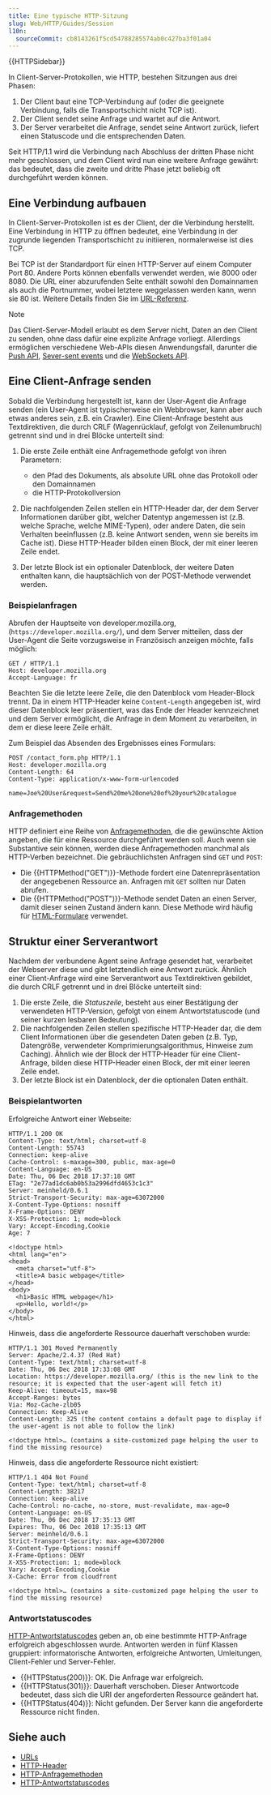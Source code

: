 ```yaml
---
title: Eine typische HTTP-Sitzung
slug: Web/HTTP/Guides/Session
l10n:
  sourceCommit: cb8143261f5cd54788285574ab0c427ba3f01a04
---
```


{{HTTPSidebar}}

In Client-Server-Protokollen, wie HTTP, bestehen Sitzungen aus drei Phasen:

1. Der Client baut eine TCP-Verbindung auf (oder die geeignete Verbindung, falls die Transportschicht nicht TCP ist).
2. Der Client sendet seine Anfrage und wartet auf die Antwort.
3. Der Server verarbeitet die Anfrage, sendet seine Antwort zurück, liefert einen Statuscode und die entsprechenden Daten.

Seit HTTP/1.1 wird die Verbindung nach Abschluss der dritten Phase nicht mehr geschlossen, und dem Client wird nun eine weitere Anfrage gewährt: das bedeutet, dass die zweite und dritte Phase jetzt beliebig oft durchgeführt werden können.

## Eine Verbindung aufbauen

In Client-Server-Protokollen ist es der Client, der die Verbindung herstellt. Eine Verbindung in HTTP zu öffnen bedeutet, eine Verbindung in der zugrunde liegenden Transportschicht zu initiieren, normalerweise ist dies TCP.

Bei TCP ist der Standardport für einen HTTP-Server auf einem Computer Port 80. Andere Ports können ebenfalls verwendet werden, wie 8000 oder 8080. Die URL einer abzurufenden Seite enthält sowohl den Domainnamen als auch die Portnummer, wobei letztere weggelassen werden kann, wenn sie 80 ist. Weitere Details finden Sie im [URL-Referenz](/de/docs/Web/URI).

> [!NOTE]
> Das Client-Server-Modell erlaubt es dem Server nicht, Daten an den Client zu senden, ohne dass dafür eine explizite Anfrage vorliegt. Allerdings ermöglichen verschiedene Web-APIs diesen Anwendungsfall, darunter die [Push API](/de/docs/Web/API/Push_API), [Sever-sent events](/de/docs/Web/API/Server-sent_events) und die [WebSockets API](/de/docs/Web/API/WebSockets_API).

## Eine Client-Anfrage senden

Sobald die Verbindung hergestellt ist, kann der User-Agent die Anfrage senden (ein User-Agent ist typischerweise ein Webbrowser, kann aber auch etwas anderes sein, z.B. ein Crawler). Eine Client-Anfrage besteht aus Textdirektiven, die durch CRLF (Wagenrücklauf, gefolgt von Zeilenumbruch) getrennt sind und in drei Blöcke unterteilt sind:

1. Die erste Zeile enthält eine Anfragemethode gefolgt von ihren Parametern:

   - den Pfad des Dokuments, als absolute URL ohne das Protokoll oder den Domainnamen
   - die HTTP-Protokollversion

2. Die nachfolgenden Zeilen stellen ein HTTP-Header dar, der dem Server Informationen darüber gibt, welcher Datentyp angemessen ist (z.B. welche Sprache, welche MIME-Typen), oder andere Daten, die sein Verhalten beeinflussen (z.B. keine Antwort senden, wenn sie bereits im Cache ist). Diese HTTP-Header bilden einen Block, der mit einer leeren Zeile endet.
3. Der letzte Block ist ein optionaler Datenblock, der weitere Daten enthalten kann, die hauptsächlich von der POST-Methode verwendet werden.

### Beispielanfragen

Abrufen der Hauptseite von developer.mozilla.org, (`https://developer.mozilla.org/`), und dem Server mitteilen, dass der User-Agent die Seite vorzugsweise in Französisch anzeigen möchte, falls möglich:

```http
GET / HTTP/1.1
Host: developer.mozilla.org
Accept-Language: fr
```

Beachten Sie die letzte leere Zeile, die den Datenblock vom Header-Block trennt. Da in einem HTTP-Header keine `Content-Length` angegeben ist, wird dieser Datenblock leer präsentiert, was das Ende der Header kennzeichnet und dem Server ermöglicht, die Anfrage in dem Moment zu verarbeiten, in dem er diese leere Zeile erhält.

Zum Beispiel das Absenden des Ergebnisses eines Formulars:

```http
POST /contact_form.php HTTP/1.1
Host: developer.mozilla.org
Content-Length: 64
Content-Type: application/x-www-form-urlencoded

name=Joe%20User&request=Send%20me%20one%20of%20your%20catalogue
```

### Anfragemethoden

HTTP definiert eine Reihe von [Anfragemethoden](/de/docs/Web/HTTP/Reference/Methods), die die gewünschte Aktion angeben, die für eine Ressource durchgeführt werden soll. Auch wenn sie Substantive sein können, werden diese Anfragemethoden manchmal als HTTP-Verben bezeichnet. Die gebräuchlichsten Anfragen sind `GET` und `POST`:

- Die {{HTTPMethod("GET")}}-Methode fordert eine Datenrepräsentation der angegebenen Ressource an. Anfragen mit `GET` sollten nur Daten abrufen.
- Die {{HTTPMethod("POST")}}-Methode sendet Daten an einen Server, damit dieser seinen Zustand ändern kann. Diese Methode wird häufig für [HTML-Formulare](/de/docs/Learn_web_development/Extensions/Forms) verwendet.

## Struktur einer Serverantwort

Nachdem der verbundene Agent seine Anfrage gesendet hat, verarbeitet der Webserver diese und gibt letztendlich eine Antwort zurück. Ähnlich einer Client-Anfrage wird eine Serverantwort aus Textdirektiven gebildet, die durch CRLF getrennt und in drei Blöcke unterteilt sind:

1. Die erste Zeile, die _Statuszeile_, besteht aus einer Bestätigung der verwendeten HTTP-Version, gefolgt von einem Antwortstatuscode (und seiner kurzen lesbaren Bedeutung).
2. Die nachfolgenden Zeilen stellen spezifische HTTP-Header dar, die dem Client Informationen über die gesendeten Daten geben (z.B. Typ, Datengröße, verwendeter Komprimierungsalgorithmus, Hinweise zum Caching). Ähnlich wie der Block der HTTP-Header für eine Client-Anfrage, bilden diese HTTP-Header einen Block, der mit einer leeren Zeile endet.
3. Der letzte Block ist ein Datenblock, der die optionalen Daten enthält.

### Beispielantworten

Erfolgreiche Antwort einer Webseite:

```http
HTTP/1.1 200 OK
Content-Type: text/html; charset=utf-8
Content-Length: 55743
Connection: keep-alive
Cache-Control: s-maxage=300, public, max-age=0
Content-Language: en-US
Date: Thu, 06 Dec 2018 17:37:18 GMT
ETag: "2e77ad1dc6ab0b53a2996dfd4653c1c3"
Server: meinheld/0.6.1
Strict-Transport-Security: max-age=63072000
X-Content-Type-Options: nosniff
X-Frame-Options: DENY
X-XSS-Protection: 1; mode=block
Vary: Accept-Encoding,Cookie
Age: 7

<!doctype html>
<html lang="en">
<head>
  <meta charset="utf-8">
  <title>A basic webpage</title>
</head>
<body>
  <h1>Basic HTML webpage</h1>
  <p>Hello, world!</p>
</body>
</html>
```

Hinweis, dass die angeforderte Ressource dauerhaft verschoben wurde:

```http
HTTP/1.1 301 Moved Permanently
Server: Apache/2.4.37 (Red Hat)
Content-Type: text/html; charset=utf-8
Date: Thu, 06 Dec 2018 17:33:08 GMT
Location: https://developer.mozilla.org/ (this is the new link to the resource; it is expected that the user-agent will fetch it)
Keep-Alive: timeout=15, max=98
Accept-Ranges: bytes
Via: Moz-Cache-zlb05
Connection: Keep-Alive
Content-Length: 325 (the content contains a default page to display if the user-agent is not able to follow the link)

<!doctype html>… (contains a site-customized page helping the user to find the missing resource)
```

Hinweis, dass die angeforderte Ressource nicht existiert:

```http
HTTP/1.1 404 Not Found
Content-Type: text/html; charset=utf-8
Content-Length: 38217
Connection: keep-alive
Cache-Control: no-cache, no-store, must-revalidate, max-age=0
Content-Language: en-US
Date: Thu, 06 Dec 2018 17:35:13 GMT
Expires: Thu, 06 Dec 2018 17:35:13 GMT
Server: meinheld/0.6.1
Strict-Transport-Security: max-age=63072000
X-Content-Type-Options: nosniff
X-Frame-Options: DENY
X-XSS-Protection: 1; mode=block
Vary: Accept-Encoding,Cookie
X-Cache: Error from cloudfront

<!doctype html>… (contains a site-customized page helping the user to find the missing resource)
```

### Antwortstatuscodes

[HTTP-Antwortstatuscodes](/de/docs/Web/HTTP/Reference/Status) geben an, ob eine bestimmte HTTP-Anfrage erfolgreich abgeschlossen wurde. Antworten werden in fünf Klassen gruppiert: informatorische Antworten, erfolgreiche Antworten, Umleitungen, Client-Fehler und Server-Fehler.

- {{HTTPStatus(200)}}: OK. Die Anfrage war erfolgreich.
- {{HTTPStatus(301)}}: Dauerhaft verschoben. Dieser Antwortcode bedeutet, dass sich die URI der angeforderten Ressource geändert hat.
- {{HTTPStatus(404)}}: Nicht gefunden. Der Server kann die angeforderte Ressource nicht finden.

## Siehe auch

- [URLs](/de/docs/Web/URI)
- [HTTP-Header](/de/docs/Web/HTTP/Reference/Headers)
- [HTTP-Anfragemethoden](/de/docs/Web/HTTP/Reference/Methods)
- [HTTP-Antwortstatuscodes](/de/docs/Web/HTTP/Reference/Status)
